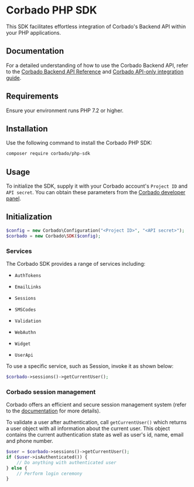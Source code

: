 # Corbado PHP SDK

This SDK facilitates effortless integration of Corbado's Backend API within your PHP applications.

## Documentation

For a detailed understanding of how to use the Corbado Backend API, refer to
the [Corbado Backend API Reference](https://api.corbado.com/docs/api/)
and [Corbado API-only integration guide](https://docs.corbado.com/integrations/api-only).

## Requirements

Ensure your environment runs PHP 7.2 or higher.

## Installation

Use the following command to install the Corbado PHP SDK:

```bash
composer require corbado/php-sdk
```

## Usage

To initialize the SDK, supply it with your Corbado account's ```Project ID``` and ```API secret```. You can obtain these
parameters from the [Corbado developer panel](https://app.corbado.com).

## Initialization

```PHP
$config = new Corbado\Configuration("<Project ID>", "<API secret>");
$corbado = new Corbado\SDK($config);
```

### Services

The Corbado SDK provides a range of services including:

- `AuthTokens`
- `EmailLinks`
- `Sessions`
- `SMSCodes`
- `Validation`
- `WebAuthn`
- `Widget`

- `UserApi`

To use a specific service, such as Session, invoke it as shown below:

```PHP
$corbado->sessions()->getCurrentUser();
```

### Corbado session management

Corbado offers an efficient and secure session management system (refer to
the [documentation](https://docs.corbado.com/sessions/overview) for more details).

To validate a user after authentication, call `getCurrentUser()` which returns a user object with
all information about the current user. This object contains the current authentication state as well as user's id,
name, email and phone number.

```PHP
$user = $corbado->sessions()->getCurrentUser();
if ($user->isAuthenticated()) {
    // Do anything with authenticated user
} else {
    // Perform login ceremony
}
```
